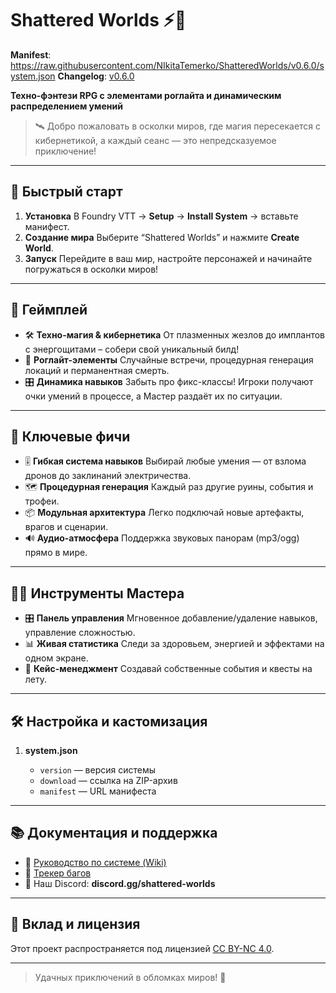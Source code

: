 # Shattered Worlds ⚡️🌌

<!-- manifest-top-start -->
**Manifest**: https://raw.githubusercontent.com/NIkitaTemerko/ShatteredWorlds/v0.6.0/system.json
**Changelog**: [v0.6.0](https://github.com/NIkitaTemerko/ShatteredWorlds/releases/tag/v0.6.0)
<!-- manifest-top-end -->


**Техно-фэнтези RPG с элементами роглайта и динамическим распределением умений**

> 🛰️ Добро пожаловать в осколки миров, где магия пересекается с кибернетикой, а каждый сеанс — это непредсказуемое приключение!

---

## 🚀 Быстрый старт

1. **Установка**
   В Foundry VTT → **Setup** → **Install System** → вставьте манифест.
2. **Создание мира**
   Выберите “Shattered Worlds” и нажмите **Create World**.
3. **Запуск**
   Перейдите в ваш мир, настройте персонажей и начинайте погружаться в осколки миров!

---

## 🎲 Геймплей

* 🛠 **Техно-магия & кибернетика**
  От плазменных жезлов до имплантов с энергощитами – собери свой уникальный билд!
* 🔄 **Роглайт-элементы**
  Случайные встречи, процедурная генерация локаций и перманентная смерть.
* 🎛 **Динамика навыков**
  Забыть про фикс-классы! Игроки получают очки умений в процессе, а Мастер раздаёт их по ситуации.

---

## 🌟 Ключевые фичи

* 🎚 **Гибкая система навыков**
  Выбирай любые умения — от взлома дронов до заклинаний электричества.
* 🗺 **Процедурная генерация**
  Каждый раз другие руины, события и трофеи.
* 📦 **Модульная архитектура**
  Легко подключай новые артефакты, врагов и сценарии.
* 🔊 **Аудио-атмосфера**
  Поддержка звуковых панорам (mp3/ogg) прямо в мире.

---

## 🧙‍♂️ Инструменты Мастера

* 🎛 **Панель управления**
  Мгновенное добавление/удаление навыков, управление сложностью.
* 📊 **Живая статистика**
  Следи за здоровьем, энергией и эффектами на одном экране.
* 📝 **Кейс-менеджмент**
  Создавай собственные события и квесты на лету.

---

## 🛠 Настройка и кастомизация

1. **system.json**

   * `version` — версия системы
   * `download` — ссылка на ZIP-архив
   * `manifest` — URL манифеста

---

## 📚 Документация и поддержка

* 📖 [Руководство по системе (Wiki)](https://github.com/NIkitaTemerko/ShatteredWorlds/wiki)
* 🐞 [Трекер багов](https://github.com/NIkitaTemerko/ShatteredWorlds/issues)
* 💬 Наш Discord: **discord.gg/shattered-worlds**

---

## 🤝 Вклад и лицензия

Этот проект распространяется под лицензией
[CC BY-NC 4.0](https://creativecommons.org/licenses/by-nc/4.0/).

---

> Удачных приключений в обломках миров! 🚀
